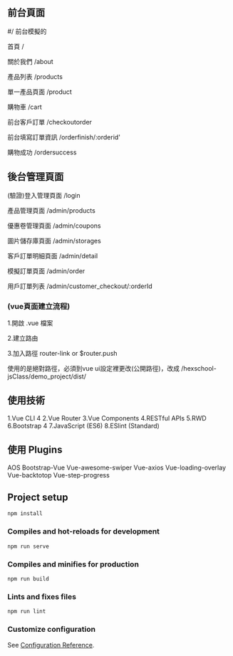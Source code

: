 ## 前台頁面

#/ 前台模擬的

首頁 /

關於我們 /about

產品列表 /products

  單一產品頁面 /product
  
購物車 /cart

前台客戶訂單 /checkoutorder

前台填寫訂單資訊 /orderfinish/:orderid'

購物成功 /ordersuccess

## 後台管理頁面
(驗證)登入管理頁面 /login

產品管理頁面 /admin/products

優惠卷管理頁面 /admin/coupons

圖片儲存庫頁面 /admin/storages

客戶訂單明細頁面 /admin/detail

模擬訂單頁面 /admin/order

用戶訂單列表 /admin/customer_checkout/:orderId

### (vue頁面建立流程)

1.開啟 .vue 檔案

2.建立路由

3.加入路徑 router-link or $router.push

使用的是絕對路徑，必須到vue ui設定裡更改(公開路徑)，改成  /hexschool-jsClass/demo_project/dist/

## 使用技術

1.Vue CLI 4
2.Vue Router
3.Vue Components
4.RESTful APIs
5.RWD
6.Bootstrap 4
7.JavaScript (ES6)
8.ESlint (Standard)

## 使用 Plugins

AOS
Bootstrap-Vue
Vue-awesome-swiper
Vue-axios
Vue-loading-overlay
Vue-backtotop
Vue-step-progress

## Project setup
```
npm install
```

### Compiles and hot-reloads for development
```
npm run serve
```

### Compiles and minifies for production
```
npm run build
```

### Lints and fixes files
```
npm run lint
```

### Customize configuration
See [Configuration Reference](https://cli.vuejs.org/config/).
